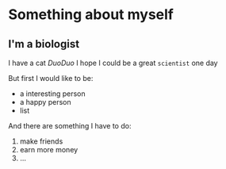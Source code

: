 # Something about myself

## I'm a **biologist**

I have a cat *DuoDuo*
I hope I could be a great `scientist` one day

But first I would like to be:

- a interesting person
- a happy person
- list

And there are something I have to do:

1. make friends
2. earn more money
3. ...

